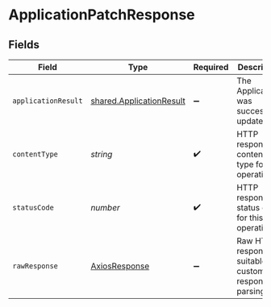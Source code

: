 # ApplicationPatchResponse


## Fields

| Field                                                                | Type                                                                 | Required                                                             | Description                                                          |
| -------------------------------------------------------------------- | -------------------------------------------------------------------- | -------------------------------------------------------------------- | -------------------------------------------------------------------- |
| `applicationResult`                                                  | [shared.ApplicationResult](../../models/shared/applicationresult.md) | :heavy_minus_sign:                                                   | The Application was successfully updated.                            |
| `contentType`                                                        | *string*                                                             | :heavy_check_mark:                                                   | HTTP response content type for this operation                        |
| `statusCode`                                                         | *number*                                                             | :heavy_check_mark:                                                   | HTTP response status code for this operation                         |
| `rawResponse`                                                        | [AxiosResponse](https://axios-http.com/docs/res_schema)              | :heavy_minus_sign:                                                   | Raw HTTP response; suitable for custom response parsing              |